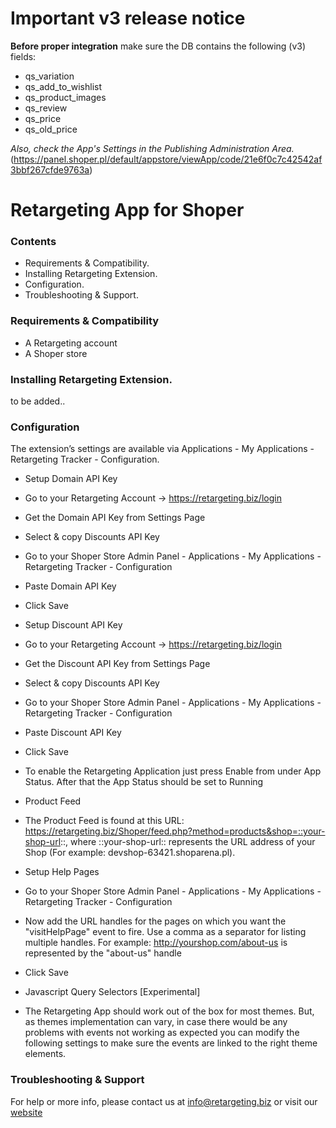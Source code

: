 # Important v3 release notice

**Before proper integration** make sure the DB contains the following (v3) fields:
* qs_variation
* qs_add_to_wishlist
* qs_product_images
* qs_review
* qs_price
* qs_old_price

*Also, check the App's Settings in the Publishing Administration Area.*
(https://panel.shoper.pl/default/appstore/viewApp/code/21e6f0c7c42542af3bbf267cfde9763a)



# Retargeting App for Shoper

### Contents
* Requirements & Compatibility.
* Installing Retargeting Extension.
* Configuration.
* Troubleshooting & Support.

### Requirements & Compatibility
* A Retargeting account
* A Shoper store

### Installing Retargeting Extension.
to be added..

### Configuration
The extension’s settings are available via Applications - My Applications - Retargeting Tracker - Configuration.
* Setup Domain API Key
 * Go to your Retargeting Account -> https://retargeting.biz/login
 * Get the Domain API Key from Settings Page
 * Select & copy Discounts API Key
 * Go to your Shoper Store Admin Panel - Applications - My Applications - Retargeting Tracker - Configuration
 * Paste Domain API Key
 * Click Save

* Setup Discount API Key
 * Go to your Retargeting Account -> https://retargeting.biz/login
 * Get the Discount API Key from Settings Page
 * Select & copy Discounts API Key
 * Go to your Shoper Store Admin Panel - Applications - My Applications - Retargeting Tracker - Configuration
 * Paste Discount API Key
 * Click Save

* To enable the Retargeting Application just press Enable from under App Status. After that the App Status should be set to Running

* Product Feed
 * The Product Feed is found at this URL: https://retargeting.biz/Shoper/feed.php?method=products&shop=::your-shop-url::, where ::your-shop-url:: represents the URL address of your Shop (For example: devshop-63421.shoparena.pl).

* Setup Help Pages
 * Go to your Shoper Store Admin Panel - Applications - My Applications - Retargeting Tracker - Configuration
 * Now add the URL handles for the pages on which you want the "visitHelpPage" event to fire. Use a comma as a separator for listing multiple handles. For example: http://yourshop.com/about-us is represented by the "about-us" handle
 * Click Save

* Javascript Query Selectors [Experimental]
 * The Retargeting App should work out of the box for most themes. But, as themes implementation can vary, in case there would be any problems with events not working as expected you can modify the following settings to make sure the events are linked to the right theme elements.

### Troubleshooting & Support
For help or more info, please contact us at [info@retargeting.biz](info@retargeting.biz) or visit our [website](https://retargeting.biz)
